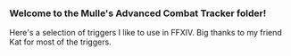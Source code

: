### Welcome to the Mulle's Advanced Combat Tracker folder!

Here's a selection of triggers I like to use in FFXIV. Big thanks to my friend Kat for most of the triggers.
